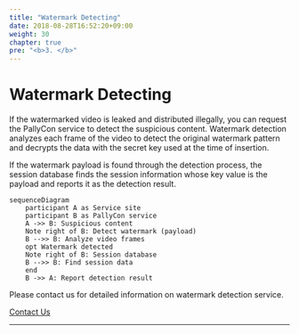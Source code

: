 ```yaml
---
title: "Watermark Detecting"
date: 2018-08-28T16:52:20+09:00
weight: 30
chapter: true
pre: "<b>3. </b>"
---
```


# Watermark Detecting

If the watermarked video is leaked and distributed illegally, you can request the PallyCon service to detect the suspicious content. Watermark detection analyzes each frame of the video to detect the original watermark pattern and decrypts the data with the secret key used at the time of insertion.

If the watermark payload is found through the detection process, the session database finds the session information whose key value is the payload and reports it as the detection result.

```mermaid
sequenceDiagram
    participant A as Service site
    participant B as PallyCon service
    A ->> B: Suspicious content
    Note right of B: Detect watermark (payload)
    B -->> B: Analyze video frames
    opt Watermark detected
    Note right of B: Session database
    B -->> B: Find session data
    end
    B ->> A: Report detection result
```

Please contact us for detailed information on watermark detection service.

<a href="https://www.pallycon.com/contact/" target="_blank" class="btn btn-default">Contact Us</a>

***